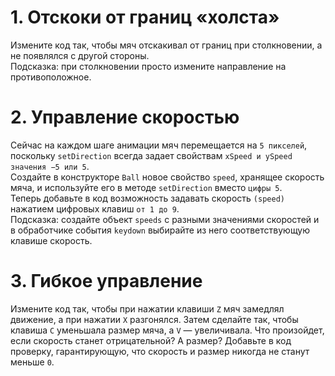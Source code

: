 # 1. Отскоки от границ «холста»<br>
Измените код так, чтобы мяч отскакивал от границ при столкновении, а не появлялся с другой стороны.<br>
Подсказка: при столкновении просто измените направление на противоположное.

# 2. Управление скоростью<br>
Сейчас на каждом шаге анимации мяч перемещается на ```5 пикселей```, поскольку ```setDirection``` всегда задает свойствам ```xSpeed и ySpeed значения −5 или 5```.<br>
Создайте в конструкторе ```Ball``` новое свойство ```speed```, хранящее скорость мяча, и используйте его в методе ```setDirection``` вместо ```цифры 5```.<br>
Теперь добавьте в код возможность задавать скорость ```(speed)``` нажатием цифровых клавиш ```от 1 до 9```.<br>
Подсказка: создайте объект ```speeds``` с разными значениями скоростей и в обработчике события ```keydown``` выбирайте из него соответствующую клавише скорость.

# 3. Гибкое управление<br>
Измените код так, чтобы при нажатии клавиши ```Z``` мяч замедлял движение, а при нажатии ```X``` разгонялся. Затем сделайте так, чтобы клавиша ```C``` уменьшала размер мяча, а ```V``` — увеличивала. Что произойдет, если скорость станет отрицательной? А размер? Добавьте в код проверку, гарантирующую, что скорость и размер никогда не станут меньше ```0```.